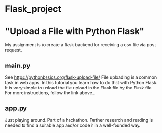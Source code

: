 # Flask_project

# "Upload a File with Python Flask"


My assignment is to create a flask backend for receiving a csv file via post request. 

## main.py
See https://pythonbasics.org/flask-upload-file/  File uploading is a common task in web apps. In this tutorial you learn how to do that with Python Flask. It is very simple to upload the file upload in the Flask file by the Flask file. For more instructions, follow the link above...

## app.py
Just playing around. Part of a hackathon. Further research and reading is needed to find a suitable app and/or code it in a well-founded way.

 
